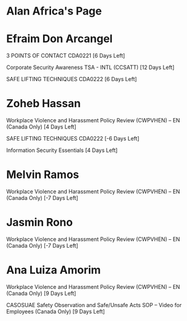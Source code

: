 # Alan Africa's Page




# Efraim Don Arcangel


3 POINTS OF CONTACT CDA0221 [6 Days Left]

Corporate Security Awareness TSA - INTL (CCSATT) [12 Days Left]

SAFE LIFTING TECHNIQUES CDA0222 [6 Days Left]



# Zoheb Hassan


Workplace Violence and Harassment Policy Review (CWPVHEN) – EN (Canada Only) [4 Days Left]

SAFE LIFTING TECHNIQUES CDA0222 [-6 Days Left]

Information Security Essentials [4 Days Left]



# Melvin Ramos


Workplace Violence and Harassment Policy Review (CWPVHEN) – EN (Canada Only) [-7 Days Left]



# Jasmin Rono


Workplace Violence and Harassment Policy Review (CWPVHEN) – EN (Canada Only) [-7 Days Left]



# Ana Luiza Amorim


Workplace Violence and Harassment Policy Review (CWPVHEN) – EN (Canada Only) [9 Days Left]

CASOSUAE Safety Observation and Safe/Unsafe Acts SOP – Video for Employees (Canada Only) [9 Days Left]



